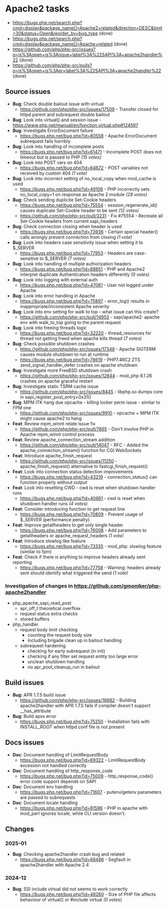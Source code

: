 # Apache2 tasks

- https://bugs.php.net/search.php?cmd=display&package_name[]=Apache2+related&direction=DESC&limit=30&status=Open&reorder_by=bug_type (done)
- https://bugs.php.net/search.php?cmd=display&package_name[]=Apache+related (done)
- https://github.com/php/php-src/issues?q=is%3Aopen+is%3Aissue+label%3A%22SAPI%3A+apache2handler%22 (done)
- https://github.com/php/php-src/pulls?q=is%3Aopen+is%3Apr+label%3A%22SAPI%3A+apache2handler%22 (done)

## Source issues

- **Bug**: Check double bailout issue with virtual
  - https://github.com/php/php-src/issues/17509 - Transfer closed for httpd parent and subrequest double bailout
- **Bug**: Look into virtual() and session issue - https://www.php.net/manual/en/function.virtual.php#124597
- **Bug**: Investigate ErrorDocument failure
  - https://bugs.php.net/bug.php?id=80558 - Apache ErrorDocument subrequest fails horribly
- **Bug**: Look into handling of incomplete posts
  - https://bugs.php.net/bug.php?id=61471 - Incomplete POST does not timeout but is passed to PHP _(15 votes)_
- **Bug**: Look into POST vars on 404
  - https://bugs.php.net/bug.php?id=64672 - POST variables not received by custom 404 _(1 vote)_
- **Bug**: Look into incorrect setting of no_local_copy when mod_cache is used
  - https://bugs.php.net/bug.php?id=49106 - PHP incorrectly sets no_local_copy=1 on response as Apache 2 module _(28 votes)_
- **Bug**: Check sending duplicite Set-Cookie headers
  - https://bugs.php.net/bug.php?id=75554 - session_regenerate_id() causes duplicate Set-Cookie header to be sent _(12 votes)_
  - https://github.com/php/php-src/pull/3231 - Fix #75554 - Recreate all Set-Cookie headers from current sapi_headers
- **Bug**: Check connection closing when header is used
  - https://bugs.php.net/bug.php?id=73936 - Certain special header() calls wrongly prevent connection from closing _(1 vote)_
- **Bug**: Look into headers case sensitivity issue when setting it to $_SERVER
  - https://bugs.php.net/bug.php?id=77953 - Headers are case-sensitive to $_SERVER _(7 votes)_
- **Bug**: Look into handling of multiple authorization headers
  - https://bugs.php.net/bug.php?id=68851 - PHP and Apache2 interpret duplicate Authentication headers differently _(0 votes)_
- **Bug**: Look into logging with external auth
  - https://bugs.php.net/bug.php?id=47061 - 	User not logged under Apache
- **Bug**: Look into error handling in Apache
  - https://bugs.php.net/bug.php?id=75897 - error_log() results in inappropriate/inconsistent Apache severity
- **Bug**: Look into env setting for walk to top - what issue can this create?
  - https://github.com/php/php-src/pull/14953 - sapi/apache2: apache env with walk_to_top going to the parent request
- **Bug**: Look into freeing threads logic
  - https://bugs.php.net/bug.php?id=32220 - thread_resources for thread not getting freed when apache kills thread _(7 votes)_
- **Bug**: Check possible shutdown crashes
  - https://github.com/php/php-src/issues/17348 - Apache SIGTERM causes module shutdown to run at runtime
  - https://bugs.php.net/bug.php?id=78619 - PHP7.4RC2 ZTS zend_signal_handler_defer crashes on apache shutdown
- **Bug**: Investigate more FreeBSD shutdown crash
  - https://github.com/php/php-src/issues/12844 - mod_php 8.1.26 crashes on apache graceful restart
- **Bug**: Investigate static TSRM cache issue
  - https://github.com/php/php-src/issues/8445 - libphp.so dumps core in sapi_register_post_entry+0x31()
- **Bug**: MPM ITK hang due opcache - killing locker perm issue - similar to FPM one
  - https://github.com/php/php-src/issues/9910 - opcache + MPM ITK might cause apache2 to hang
- **Feat**: Review mpm_winnt relate issue fix
  - https://github.com/php/php-src/pull/7865 - Don't involve PHP in Apache mpm_winnt control process
- **Feat**: Review apache_connection_stream addition
  - https://github.com/php/php-src/pull/14047 - RFC - Added the apache_connection_stream() function for CGI WebSockets
- **Feat**: Introduce apache_finish_request
  - https://github.com/php/php-src/issues/11250 - apache_finish_request() alternative to fastcgi_finish_request()
- **Feat**: Look into connection status detection improvements
  - https://bugs.php.net/bug.php?id=43219 - connection_status() can function properly without output
- **Feat**: Look into resetting CWD - cwd is reset when shutdown handler runs
  - https://bugs.php.net/bug.php?id=40661 - cwd is reset when shutdown handler runs _(4 votes)_
- **Feat**: Consider introducing function to get request line
  - https://bugs.php.net/bug.php?id=70809 - Prevent usage of $_SERVER (performance penalty)
- **Feat**: Improve getallheaders to get only single header
  - https://bugs.php.net/bug.php?id=76008 - Add parameters to getallheaders or apache_request_headers _(1 vote)_
- **Feat**: Introduce slowlog like feature
  - https://bugs.php.net/bug.php?id=73335 - mod_php: slowlog feature (similar to fpm)
- **Feat**: Check if there is anything to improve headers already sent reporting
  - https://bugs.php.net/bug.php?id=77758 - Warning: headers already sent should identify what triggered the send _(1 vote)_


### Investigation of changes in https://github.com/gmoniker/php-apache2handler

- php_apache_sapi_read_post
  - apr_off_t theoretical overflow
  - request status extra checks
  - stored buffers
- php_handler
  - request body limit checking
    - counting the request body size
    - including brigade clean up in bailout handling
  - subrequest hardening
    - checking for early subrequest (in init)
    - checking if any filter set request entity too large error
    - unclean shutdown handling
    - no apr_pool_cleanup_run in bailout

## Build issues

- **Bug**: APR 1.7.5 build issue
  - https://github.com/php/php-src/issues/16682 - Building apache2handler with APR 1.7.5 fails if compiler doesn't support __has_attribute
- **Bug**: Build apxs error
  - https://bugs.php.net/bug.php?id=75250 - Installation fails with INSTALL_ROOT when httpd.conf file is not present


## Docs issues

- **Doc**: Document handling of LimitRequestBody
  - https://bugs.php.net/bug.php?id=69322 - LimitRequestBody excession not handled correctly
- **Doc**: Document handling of http_response_code
  - https://bugs.php.net/bug.php?id=75009 - http_response_code() error code support depends on SAPI
- **Doc**: Document env handling
  - https://bugs.php.net/bug.php?id=71607 - putenv/getenv parameters are passed to subrequests
- **Doc**: Document locale handling
  - https://bugs.php.net/bug.php?id=81596 - PHP in apache with mod_perl ignores locale, while CLI version doesn't.


## Changes

### 2025-01

- **Bug**: Checking apache2handler crash bug and related
  - https://bugs.php.net/bug.php?id=68486 - Segfault in apache2handler with Apache 2.4

### 2024-12

- **Bug**: SSI include virtual did not seems to work correctly
  - https://bugs.php.net/bug.php?id=48260 - Size of PHP file affects behaviour of virtual() or #include virtual _(0 votes)_